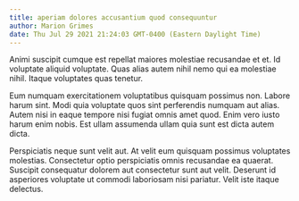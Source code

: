 ```yaml
---
title: aperiam dolores accusantium quod consequuntur
author: Marion Grimes
date: Thu Jul 29 2021 21:24:03 GMT-0400 (Eastern Daylight Time)
---
```

Animi suscipit cumque est repellat maiores molestiae recusandae et et. Id voluptate aliquid voluptate. Quas alias autem nihil nemo qui ea molestiae nihil. Itaque voluptates quas tenetur.

 Eum numquam exercitationem voluptatibus quisquam possimus non. Labore harum sint. Modi quia voluptate quos sint perferendis numquam aut alias. Autem nisi in eaque tempore nisi fugiat omnis amet quod. Enim vero iusto harum enim nobis. Est ullam assumenda ullam quia sunt est dicta autem dicta.

 Perspiciatis neque sunt velit aut. At velit eum quisquam possimus voluptates molestias. Consectetur optio perspiciatis omnis recusandae ea quaerat. Suscipit consequatur dolorem aut consectetur sunt aut velit. Deserunt id asperiores voluptate ut commodi laboriosam nisi pariatur. Velit iste itaque delectus.